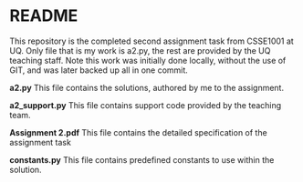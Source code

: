 # README

This repository is the completed second assignment task from CSSE1001 at UQ. Only file that is my work is a2.py, the rest are provided by the UQ teaching staff. Note this work was initially done locally, without the use of GIT, and was later backed up all in one commit.

**a2.py** This file contains the solutions, authored by me to the assignment.

**a2_support.py** This file contains support code provided by the teaching team.

**Assignment 2.pdf** This file contains the detailed specification of the assignment task

**constants.py** This file contains predefined constants to use within the solution.
